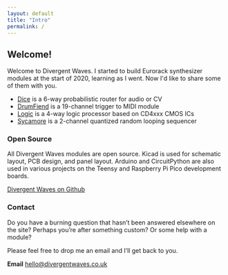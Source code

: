 ```yaml
---
layout: default
title: "Intro"
permalink: /
---
```


## Welcome!

Welcome to Divergent Waves. I started to build Eurorack synthesizer modules at the start of 2020, learning as I went. Now I'd like to share some of them with you.

- [Dice](module/dice/) is a 6-way probabilistic router for audio or CV
- [DrumFiend](module/drumfiend/) is a 19-channel trigger to MIDI module
- [Logic](module/logic/) is a 4-way logic processor based on CD4xxx CMOS ICs
- [Sycamore](module/sycamore) is a 2-channel quantized random looping sequencer

### Open Source

All Divergent Waves modules are open source. Kicad is used for schematic layout, PCB design, and panel layout. Arduino and CircuitPython are also used in various projects on the Teensy and Raspberry Pi Pico development boards.

[Divergent Waves on Github](https://github.com/tpcarlson/synth-diy)

### Contact

Do you have a burning question that hasn’t been answered elsewhere on the site? Perhaps you’re after something custom? Or some help with a module?

Please feel free to drop me an email and I’ll get back to you.

**Email**
hello@divergentwaves.co.uk